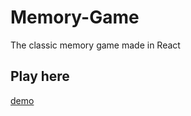 # Memory-Game
The classic memory game made in React
## Play here
[demo](https://memory-game-salvador-scafati.netlify.app/)
